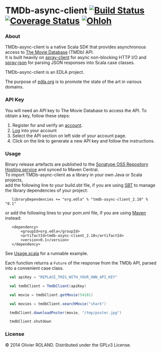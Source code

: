 # TMDb-async-client [![Build Status](https://travis-ci.org/newca12/TMDb-async-client.png?branch=master)](https://travis-ci.org/newca12/TMDb-async-client) [![Coverage Status](https://coveralls.io/repos/newca12/TMDb-async-client/badge.png)](https://coveralls.io/r/newca12/TMDb-async-client) [![Ohloh](http://www.ohloh.net/p/TMDb-async-client/widgets/project_thin_badge.gif)](https://www.ohloh.net/p/TMDb-async-client)

### About ###
TMDb-async-client is a native Scala SDK that provides asynchronous access to [The Movie Database][1] (TMDb) API.  
It is built heavily on [spray-client][2] for async non-blocking HTTP I/O and [spray-json][3] for parsing JSON responses into Scala case classes.

TMDb-async-client is an EDLA project.

The purpose of [edla.org](http://www.edla.org) is to promote the state of the art in various domains.

### API Key ###
You will need an API key to The Movie Database to access the API.  To obtain a key, follow these steps:

1. Register for and verify an [account](https://www.themoviedb.org/account/signup).
2. [Log](https://www.themoviedb.org/login) into your account
3. Select the API section on left side of your account page.
4. Click on the link to generate a new API key and follow the instructions.

### Usage

Binary release artefacts are published to the [Sonatype OSS Repository Hosting service](https://oss.sonatype.org/index.html#nexus-search;quick~tmdb-async-client) and synced to Maven
Central.  
To import TMDb-async-client as a library in your own Java or Scala projects,  
add the following line to your build.sbt file, if you are using [SBT](http://www.scala-sbt.org/release/docs/Getting-Started/Setup) to manage the library dependencies of your project:

```
   libraryDependencies += "org.edla" % "tmdb-async-client_2.10" % "0.1"
```

or add the following lines to your pom.xml file, if you are using [Maven](http://maven.apache.org/) instead:

```
   <dependency>
       <groupId>org.edla</groupId>
       <artifactId>tmdb-async-client_2.10</artifactId>
       <version>0.1</version>
   </dependency>
```

See [Usage.scala](https://github.com/newca12/TMDb-async-client/blob/master/src/main/scala/org/edla/tmdb/Usage.scala) for a runnable example.

Each function returns a `Future` of the response from the TMDb API, parsed into a convenient case class.

``` scala
  val apiKey = "REPLACE_THIS_WITH_YOUR_OWN_API_KEY"

  val tmdbClient = TmdbClient(apiKey)

  val movie = tmdbClient.getMovie(54181)

  val movies = tmdbClient.searchMovie("shark")

  tmdbClient.downloadPoster(movie, "/tmp/poster.jpg")

  tmdbClient.shutdown
```
### License ###
© 2014 Olivier ROLAND. Distributed under the GPLv3 License.

[1]: http://www.themoviedb.org/
[2]: http://spray.io/documentation/1.2.0/spray-client/
[3]: https://github.com/spray/spray-json
